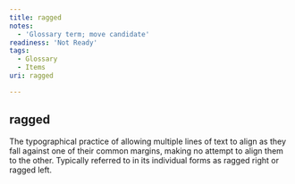 ```yaml
---
title: ragged
notes:
  - 'Glossary term; move candidate'
readiness: 'Not Ready'
tags:
  - Glossary
  - Items
uri: ragged

---
```

## <span>ragged</span>

The typographical practice of allowing multiple lines of text to align as they fall against one of their common margins, making no attempt to align them to the other. Typically referred to in its individual forms as ragged right or ragged left.


